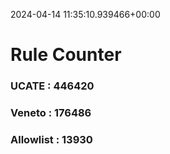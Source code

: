 2024-04-14 11:35:10.939466+00:00
# Rule Counter 
 ### UCATE : 446420

 ### Veneto : 176486

 ### Allowlist : 13930